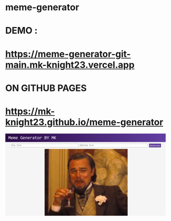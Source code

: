 # meme-generator

# DEMO :
# https://meme-generator-git-main.mk-knight23.vercel.app

# ON GITHUB PAGES
# https://mk-knight23.github.io/meme-generator

![Screenshot](meme1-ss.png)
